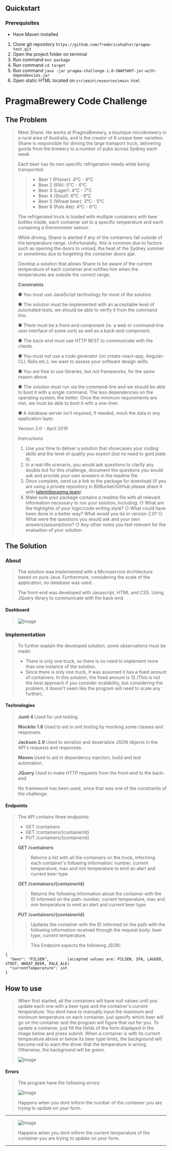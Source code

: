 Quickstart
--
### Prerequisites
* Have Maven installed

1. Clone git repository `https://github.com/fredericohubler/pragma-test.git`
2. Open the project folder on terminal
3. Run command `mvn package`
4. Run command `cd target`
5. Run command `java -jar pragma-challenge-1.0-SNAPSHOT-jar-with-dependencies.jar`
6. Open static HTML located on `src\main\resources\main.html`

PragmaBrewery Code Challenge
==
The Problem
--
>Meet Shane. He works at PragmaBrewery, a boutique microbrewery in a rural area of Australia,
>and is the creator of 6 unique beer varieties. Shane is responsible for driving the large transport
>truck, delivering goods from the brewery to a number of pubs across Sydney each week.
>
>Each beer has its own specific refrigeration needs while being transported:
>
>>- Beer 1 (Pilsner): 4°C - 6°C
>>- Beer 2 (IPA): 5°C - 6°C
>>- Beer 3 (Lager): 4°C - 7°C
>>- Beer 4 (Stout): 6°C - 8°C
>>- Beer 5 (Wheat beer): 3°C - 5°C
>>- Beer 6 (Pale Ale): 4°C - 6°C
>
>The refrigerated truck is loaded with multiple containers with beer bottles inside, each
>container set to a specific temperature and each containing a thermometer sensor.
>
>While driving, Shane is alerted if any of the containers fall outside of the temperature range.
>Unfortunately, this is common due to factors such as opening the doors to unload, the heat of
>the Sydney summer or sometimes due to forgetting the container doors ajar.
>
>Develop a solution that allows Shane to be aware of the current temperature of each container
>and notifies him when the temperatures are outside the correct range.
>
> **Constraints**
>
>● You must use JavaScript technology for most of the solution
>
>● The solution must be implemented with an acceptable level of automated tests; we
>should be able to verify it from the command line.
>
>● There must be a front-end component (ie. a web or command-line user interface of
>some sort) as well as a back-end component.
>
>● The back-end must use HTTP REST to communicate with the clients.
>
>● You must not use a code generator (no create-react-app, Angular-CLI, Rails etc.); we
>want to assess your software design skills.
>
>● You are free to use libraries, but not frameworks, for the same reason above.
>
>● The solution must run via the command-line and we should be able to boot it with a
>single command. The less dependencies on the operating system, the better. Once
>the minimum requirements are met, we must be able to boot it with a one-liner.
>
>● A database server isn’t required, if needed, mock the data in any application layer.
>
>Version 3.0 - April 2019
>
>Instructions
>1. Use your time to deliver a solution that showcases your coding skills and the level of
>quality you expect (but no need to gold plate it).
>2. In a real-life scenario, you would ask questions to clarify any doubts but for this
>challenge, document the questions you would ask and provide your own answers in
>the readme file.
>3. Once complete, send us a link to the package for download (if you are using a private
>repository in BitBucket/GitHub please share it with talent@pragma.team)
>4. Make sure your package contains a readme file with all relevant information necessary
>to run your solution, including:
>○ What are the highlights of your logic/code writing style?
>○ What could have been done in a better way? What would you do in version
>2.0?
>○ What were the questions you would ask and your own answers/assumptions?
>○ Any other notes you feel relevant for the evaluation of your solution.

The Solution
--
### About
>The solution was implemented with a Microservice Architecture based on pure Java. Furthermore, considering the scale of the application, no database was used.
>
>The front-end was developed with Javascript, HTML and CSS. Using JQuery library to communicate with the back-end.
#### Dashboard 
> ![Image](https://i.imgur.com/Mquj1OK.png)
> 

### Implementation
>To further explain the developed solution, some observations must be made: 
>   * There is only one truck, so there is no need to implement more than one instance of the solution.
>   * Since there is only one truck, it was assumed it has a fixed amount of containers. In this solution, the fixed amount is 12.(This is not the best approach if you consider scalability, but considering the problem, it doesn't seem like the program will need to scale any further).

#### Technologies
>    **Junit 4**
>       Used for unit testing.
>
>    **Mockito 1.8**
>       Used to aid in unit testing by mocking some classes and responses.
>
>    **Jackson 2.9**
>       Used to serialize and deserialize JSON objects in the API's requests and responses.
>
>    **Maven**
>       Used to aid in dependency injection, build and test automation.
>
>    **JQuery**
>       Used to make HTTP requests from the front-end to the back-end
>
> No framework has been used, since that was one of the constraints of the challenge.
>
#### Endpoints
>The API contains three endpoints: 
>   * GET /containers
>   * GET /containers/{containerId}
>   * PUT /containers/{containerId}
>
>**GET /containers**
>> Returns a list with all the containers on the truck, informing each container's following information: number, current temperature, max and min temperature to emit an alert and current beer type
>
>**GET /containers/{containerId}**
>>Returns the following information about the container with the ID informed on the path: number, current temperature, max and min temperature to emit an alert and current beer type
>
>**PUT /containers/{containerId}**
>>Updates the container with the ID informed on the path with the following information received through the request body: beer type, current temperature.
>>
>>This Endpoint expects the following JSON:
```
{
  "beer": "PILSEN",        (accepted values are: PILSEN, IPA, LAGGER, STOUT, WHEAT_BEER, PALE_ALE)
  "currentTemperature": int
}
```
How to use
--

> When first started, all the containers will have null values until you update each one with a beer type and the container's current temperature. You dont have to manually input the maximum and minimum temperature on each container, just specify which beer will go on the container and the program will figure that out for you.
>To update a container, just fill the fields of the form displayed in the image below and press submit.
>When a container is with its current temperature above or below its beer type limits, the background will become red to warn the driver that the temperature is wrong. Otherwise, the background will be green. 
>
> ![Image](https://i.imgur.com/MQYEt79.png)
>
>
#### Errors
>The program have the following errors: 
>
>
> ![Image](https://i.imgur.com/jZ7qRtC.png)
>
>Happens when you dont inform the number of the container you are trying to update on your form.
>
---
> ![Image](https://i.imgur.com/yaLKpX0.png)
>
>Happens when you dont inform the current temperature of the container you are trying to update on your form.
>
---







